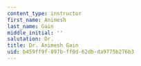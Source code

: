 ```yaml
---
content_type: instructor
first_name: Animesh
last_name: Gain
middle_initial: ''
salutation: Dr.
title: Dr. Animesh Gain
uid: b459ff9f-897b-ff0d-62db-da9775b276b3
---
```

